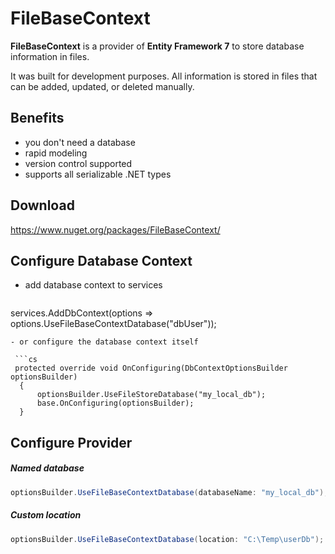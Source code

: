 # FileBaseContext

**FileBaseContext** is a provider of **Entity Framework 7** to store database information in files. 

It was built for development purposes. All information is stored in files that can be added, updated, or deleted manually.

## Benefits

- you don't need a database
- rapid modeling
- version control supported
- supports all serializable .NET types

## Download

https://www.nuget.org/packages/FileBaseContext/

## Configure Database Context

- add database context to services
  ```cs
services.AddDbContext<ApplicationDbContext>(options => options.UseFileBaseContextDatabase("dbUser"));
  ```
- or configure the database context itself

   ```cs
   protected override void OnConfiguring(DbContextOptionsBuilder optionsBuilder)
	{
		optionsBuilder.UseFileStoreDatabase("my_local_db");
		base.OnConfiguring(optionsBuilder);
	}
   ```

## Configure Provider

##### Named database 
```cs
optionsBuilder.UseFileBaseContextDatabase(databaseName: "my_local_db");
```

##### Custom location
```cs
optionsBuilder.UseFileBaseContextDatabase(location: "C:\Temp\userDb");
```